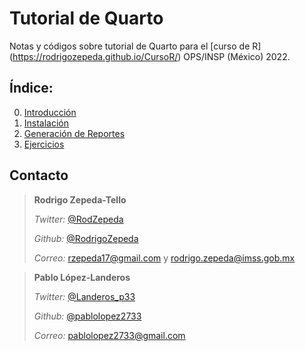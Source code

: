 # Tutorial de Quarto
Notas y códigos sobre tutorial de Quarto para el [curso de R] (https://rodrigozepeda.github.io/CursoR/) OPS/INSP (México) 2022.

## Índice:
0. [Introducción](https://rodrigozepeda.github.io/CursoR/Instalacion.html)
1. [Instalación](https://rodrigozepeda.github.io/CursoR/Introducción_a_R.html)
2. [Generación de Reportes](https://rodrigozepeda.github.io/CursoR/Gr%C3%A1ficas_con_ggplot2_parte_1.html)
3. [Ejercicios](https://rodrigozepeda.github.io/CursoR/Gr%C3%A1ficas_con_ggplot2_parte_2.html)


## Contacto

> **Rodrigo Zepeda-Tello**
> 
> _Twitter:_ [@RodZepeda](https://twitter.com/RodZepeda)
>
> _Github:_ [@RodrigoZepeda](https://github.com/RodrigoZepeda/)
>
> _Correo:_ [rzepeda17@gmail.com](mailto:rzepeda17@gmail.com) y [rodrigo.zepeda@imss.gob.mx](mailto:rodrigo.zepeda@imss.gob.mx)




> **Pablo López-Landeros**
> 
> _Twitter:_ [@Landeros_p33](https://twitter.com/Landeros_p33)
>
> _Github:_ [@pablolopez2733](https://github.com/pablolopez2733/)
>
> _Correo:_ [pablolopez2733@gmail.com](mailto:pablolopez2733@gmail.com)

